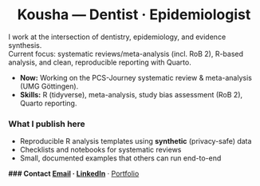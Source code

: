 <h1 align="center">Kousha — Dentist · Epidemiologist</h1>

I work at the intersection of dentistry, epidemiology, and evidence synthesis.  
Current focus: systematic reviews/meta-analysis (incl. RoB 2), R-based analysis, and clean, reproducible reporting with Quarto.

- **Now:** Working on the PCS-Journey systematic review & meta-analysis (UMG Göttingen).
- **Skills:** R (tidyverse), meta-analysis, study bias assessment (RoB 2), Quarto reporting.

### What I publish here
- Reproducible R analysis templates using **synthetic** (privacy-safe) data
- Checklists and notebooks for systematic reviews
- Small, documented examples that others can run end-to-end


**### Contact
[Email](mailto:you@example.com) · [LinkedIn](https://linkedin.com/in/your-handle)** ·  [Portfolio](https://kousha1234.github.io/Research-portfolio/)
